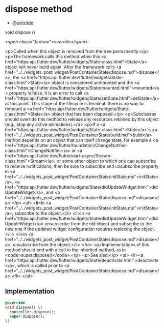 


# dispose method







- @[override](https:api.flutter.dev/flutter/dart-core/override-constant.html)

void dispose
()

_\<span class="feature"\>override\</span\>_



\<p\>Called when this object is removed from the tree permanently.\</p\>
\<p\>The framework calls this method when this \<a href="https:api.flutter.dev/flutter/widgets/State-class.html"\>State\</a\> object will never
build again. After the framework calls \<a href="../../widgets_post_widget/PostContainerState/dispose.md"\>dispose\</a\>, the \<a href="https:api.flutter.dev/flutter/widgets/State-class.html"\>State\</a\> object is
considered unmounted and the \<a href="https:api.flutter.dev/flutter/widgets/State/mounted.html"\>mounted\</a\> property is false. It is an error
to call \<a href="https:api.flutter.dev/flutter/widgets/State/setState.html"\>setState\</a\> at this point. This stage of the lifecycle is terminal:
there is no way to remount a \<a href="https:api.flutter.dev/flutter/widgets/State-class.html"\>State\</a\> object that has been disposed.\</p\>
\<p\>Subclasses should override this method to release any resources retained
by this object (e.g., stop any active animations).\</p\>
\<p\>If a \<a href="https:api.flutter.dev/flutter/widgets/State-class.html"\>State\</a\>'s \<a href="../../widgets_post_widget/PostContainerState/build.md"\>build\</a\> method depends on an object that can itself
change state, for example a \<a href="https:api.flutter.dev/flutter/foundation/ChangeNotifier-class.html"\>ChangeNotifier\</a\> or \<a href="https:api.flutter.dev/flutter/dart-async/Stream-class.html"\>Stream\</a\>, or some
other object to which one can subscribe to receive notifications, then
be sure to subscribe and unsubscribe properly in \<a href="../../widgets_post_widget/PostContainerState/initState.md"\>initState\</a\>,
\<a href="https:api.flutter.dev/flutter/widgets/State/didUpdateWidget.html"\>didUpdateWidget\</a\>, and \<a href="../../widgets_post_widget/PostContainerState/dispose.md"\>dispose\</a\>:\</p\>
\<ul\>
\<li\>In \<a href="../../widgets_post_widget/PostContainerState/initState.md"\>initState\</a\>, subscribe to the object.\</li\>
\<li\>In \<a href="https:api.flutter.dev/flutter/widgets/State/didUpdateWidget.html"\>didUpdateWidget\</a\> unsubscribe from the old object and subscribe
to the new one if the updated widget configuration requires
replacing the object.\</li\>
\<li\>In \<a href="../../widgets_post_widget/PostContainerState/dispose.md"\>dispose\</a\>, unsubscribe from the object.\</li\>
\</ul\>
\<p\>Implementations of this method should end with a call to the inherited
method, as in \<code\>super.dispose()\</code\>.\</p\>
\<p\>See also:\</p\>
\<ul\>
\<li\>\<a href="https:api.flutter.dev/flutter/widgets/State/deactivate.html"\>deactivate\</a\>, which is called prior to \<a href="../../widgets_post_widget/PostContainerState/dispose.md"\>dispose\</a\>.\</li\>
\</ul\>



## Implementation

```dart
@override
void dispose() \{
  controller.dispose();
  super.dispose();
\}
```







